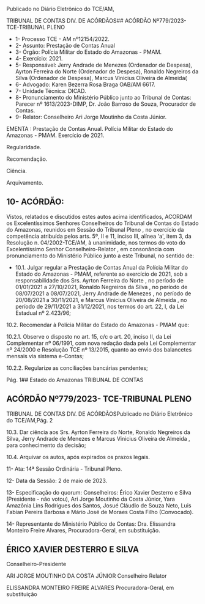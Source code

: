 Publicado  no  Diário  Eletrônico do TCE/AM,

TRIBUNAL DE CONTAS DIV. DE ACÓRDÃOS## ACÓRDÃO Nº779/2023- TCE-TRIBUNAL PLENO

- 1- Processo TCE - AM nº12154/2022.
- 2- Assunto: Prestação de Contas Anual
- 3- Órgão: Polícia Militar do Estado do Amazonas - PMAM.
- 4- Exercício: 2021.
- 5- Responsável: Jerry Andrade de Menezes (Ordenador de Despesa), Ayrton Ferreira do Norte (Ordenador de Despesa), Ronaldo Negreiros da Silva (Ordenador de Despesa), Marcus Vinicius Oliveira de Almeida(
- 6- Advogado: Karen Bezerra Rosa Braga OAB/AM 6617.
- 7- Unidade Técnica: DICAD.
- 8- Pronunciamento  do  Ministério  Público  junto  ao  Tribunal  de  Contas: Parecer  nº 1613/2023-DIMP, Dr. João Barroso de Souza, Procurador de Contas.
- 9- Relator: Conselheiro Ari Jorge Moutinho da Costa Júnior.

EMENTA : Prestação de Contas Anual. Polícia Militar  do  Estado  do  Amazonas  -  PMAM.  Exercício de 2021.

Regularidade.

Recomendação.

Ciência.

Arquivamento.

## 10-  ACÓRDÃO:

Vistos, relatados e discutidos estes autos acima identificados, ACORDAM os Excelentíssimos Senhores Conselheiros do Tribunal de Contas do Estado do Amazonas, reunidos em Sessão do Tribunal Pleno , no exercício da competência atribuída pelos arts. 5º, II e 11, inciso III, alínea 'a', item 3, da Resolução n. 04/2002-TCE/AM, à unanimidade, nos termos do voto do Excelentíssimo Senhor Conselheiro-Relator , em consonância com pronunciamento do Ministério Público junto a este Tribunal, no sentido de:

- 10.1. Julgar  regular a  Prestação  de  Contas  Anual  da  Polícia  Militar  do Estado do Amazonas - PMAM, referente ao exercício de 2021, sob a responsabilidade dos Srs. Ayrton Ferreira do Norte ,  no  período de 01/01/2021  a  27/10/2021, Ronaldo Negreiros da  Silva ,  no  período de 08/07/2021 a 08/07/2021, Jerry Andrade de Menezes , no período de 20/08/2021 a 30/11/2021, e Marcus Vinicius Oliveira de Almeida , no período de 29/11/2021 a 31/12/2021, nos termos do art. 22, I, da Lei Estadual nº 2.423/96;

10.2. Recomendar à Polícia Militar do Estado do Amazonas - PMAM que:

10.2.1. Observe  o  disposto  no  art.  15,  c/c  o  art.  20,  inciso  II,  da  Lei Complementar nº 06/1991, com nova redação dada pela Lei Complementar  nº  24/2000  e  Resolução  TCE  nº  13/2015,  quanto  ao envio dos balancetes mensais via sistema e-Contas;

10.2.2. Regularize as conciliações bancárias pendentes;

Pág. 1## Estado do Amazonas TRIBUNAL DE CONTAS

## ACÓRDÃO Nº779/2023- TCE-TRIBUNAL PLENO

TRIBUNAL DE CONTAS DIV. DE ACÓRDÃOSPublicado  no  Diário  Eletrônico do TCE/AM,Pág. 2

10.3. Dar ciência aos Srs. Ayrton Ferreira do Norte, Ronaldo Negreiros da Silva, Jerry Andrade de Menezes e Marcus Vinicius Oliveira de Almeida , para conhecimento da decisão;

10.4. Arquivar os  autos, após expirados os prazos legais.

11-  Ata: 14ª Sessão Ordinária - Tribunal Pleno.

12-  Data da Sessão: 2 de maio de 2023.

13-  Especificação do quorum: Conselheiros: Érico Xavier Desterro e Silva (Presidente - não votou), Ari Jorge Moutinho da Costa Júnior, Yara Amazônia Lins Rodrigues dos Santos, Josué Cláudio de Souza Neto, Luis Fabian Pereira Barbosa e Mário José de Moraes Costa Filho (Convocado).

14-  Representante do Ministério Público de Contas: Dra.  Elissandra  Monteiro  Freire Alvares, Procuradora-Geral, em substituição.

## ÉRICO XAVIER DESTERRO E SILVA

Conselheiro-Presidente

ARI JORGE MOUTINHO DA COSTA JÚNIOR Conselheiro Relator

ELISSANDRA MONTEIRO FREIRE ALVARES Procuradora-Geral, em substituição